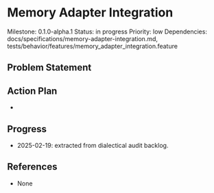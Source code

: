 # Memory Adapter Integration
Milestone: 0.1.0-alpha.1
Status: in progress
Priority: low
Dependencies: docs/specifications/memory-adapter-integration.md, tests/behavior/features/memory_adapter_integration.feature

## Problem Statement
<description>


## Action Plan
- <tasks>

## Progress
- 2025-02-19: extracted from dialectical audit backlog.

## References
- None
